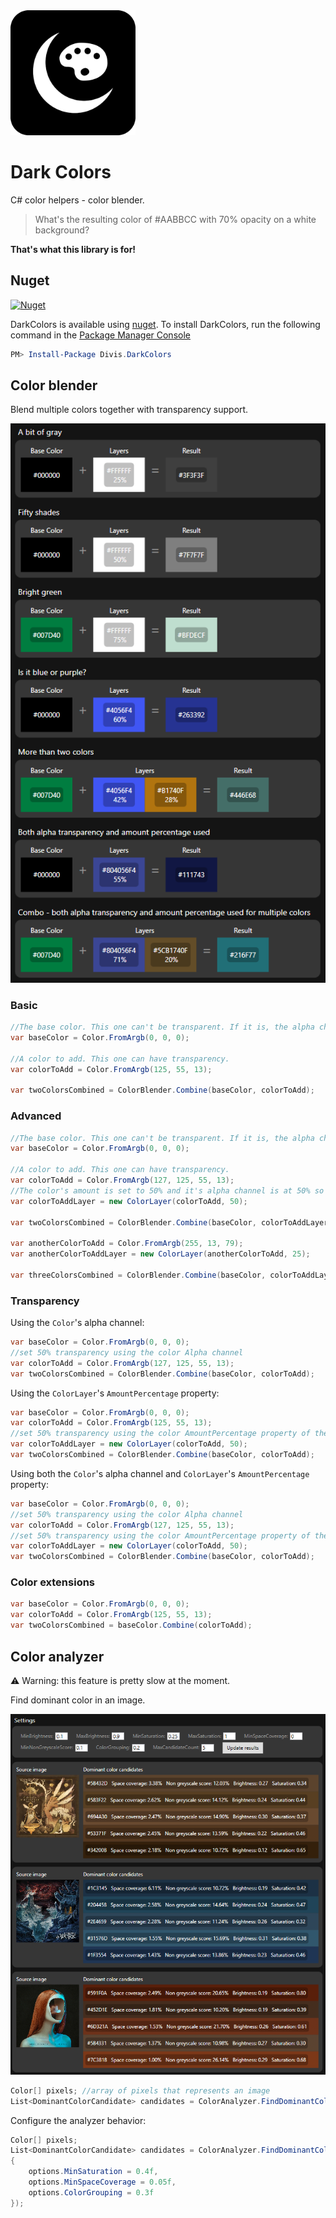 ﻿<img src="assets/icon.png?raw=true" width="200">

# Dark Colors

C# color helpers - color blender.

> What's the resulting color of #AABBCC with 70% opacity on a white background?

**That's what this library is for!**

## Nuget

[![Nuget](https://img.shields.io/nuget/v/Divis.DarkColors?label=Divis.DarkColors)](https://www.nuget.org/packages/Divis.DarkColors/)

DarkColors is available using [nuget](https://www.nuget.org/packages/Divis.DarkColors/). To install DarkColors, run the following command in the [Package Manager Console](http://docs.nuget.org/docs/start-here/using-the-package-manager-console)

```Powershell
PM> Install-Package Divis.DarkColors
```

## Color blender

Blend multiple colors together with transparency support.

<img src="assets/sample_screenshot.png?raw=true">

### Basic
```csharp
//The base color. This one can't be transparent. If it is, the alpha channel will be ignored.
var baseColor = Color.FromArgb(0, 0, 0); 

//A color to add. This one can have transparency.
var colorToAdd = Color.FromArgb(125, 55, 13); 

var twoColorsCombined = ColorBlender.Combine(baseColor, colorToAdd);
```

### Advanced
```csharp
//The base color. This one can't be transparent. If it is, the alpha channel will be ignored.
var baseColor = Color.FromArgb(0, 0, 0); 

//A color to add. This one can have transparency.
var colorToAdd = Color.FromArgb(127, 125, 55, 13); 
//The color's amount is set to 50% and it's alpha channel is at 50% so in the result, only 25% of this color will be added on top of the base color.
var colorToAddLayer = new ColorLayer(colorToAdd, 50); 

var twoColorsCombined = ColorBlender.Combine(baseColor, colorToAddLayer);

var anotherColorToAdd = Color.FromArgb(255, 13, 79);
var anotherColorToAddLayer = new ColorLayer(anotherColorToAdd, 25);

var threeColorsCombined = ColorBlender.Combine(baseColor, colorToAddLayer, anotherColorToAddLayer);
```

### Transparency

Using the `Color`'s alpha channel:
```csharp
var baseColor = Color.FromArgb(0, 0, 0);
//set 50% transparency using the color Alpha channel
var colorToAdd = Color.FromArgb(127, 125, 55, 13);
var twoColorsCombined = ColorBlender.Combine(baseColor, colorToAdd);
```

Using the `ColorLayer`'s `AmountPercentage` property:
```csharp
var baseColor = Color.FromArgb(0, 0, 0);
var colorToAdd = Color.FromArgb(125, 55, 13);
//set 50% transparency using the color AmountPercentage property of the ColorLayer
var colorToAddLayer = new ColorLayer(colorToAdd, 50); 
var twoColorsCombined = ColorBlender.Combine(baseColor, colorToAdd);
```

Using both the `Color`'s alpha channel and `ColorLayer`'s `AmountPercentage` property:
```csharp
var baseColor = Color.FromArgb(0, 0, 0);
//set 50% transparency using the color Alpha channel
var colorToAdd = Color.FromArgb(127, 125, 55, 13); 
//set 50% transparency using the color AmountPercentage property of the ColorLayer. The resulting color will only be added by 25% because both color's Alpha and layer's AmountPercentage were used.
var colorToAddLayer = new ColorLayer(colorToAdd, 50); 
var twoColorsCombined = ColorBlender.Combine(baseColor, colorToAdd);
```

### Color extensions

```csharp
var baseColor = Color.FromArgb(0, 0, 0);
var colorToAdd = Color.FromArgb(125, 55, 13);
var twoColorsCombined = baseColor.Combine(colorToAdd);
```

## Color analyzer

⚠️ Warning: this feature is pretty slow at the moment.

Find dominant color in an image.

<img src="assets/sample_screenshot_analyzer.png?raw=true">

```csharp
Color[] pixels; //array of pixels that represents an image
List<DominantColorCandidate> candidates = ColorAnalyzer.FindDominantColors(pixels); //returns a list of dominant color candidates, ordered by probability
```

Configure the analyzer behavior:
```csharp
Color[] pixels;
List<DominantColorCandidate> candidates = ColorAnalyzer.FindDominantColors(pixels, options => 
{
	options.MinSaturation = 0.4f,
	options.MinSpaceCoverage = 0.05f,
	options.ColorGrouping = 0.3f
});